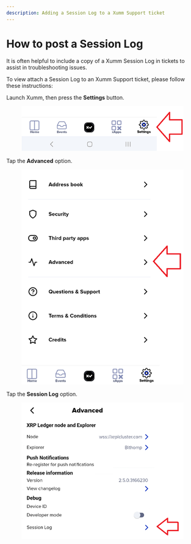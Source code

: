 ```yaml
---
description: Adding a Session Log to a Xumm Support ticket
---
```


# How to post a Session Log

It is often helpful to include a copy of a Xumm Session Log in tickets to assist in troubleshooting issues.

To view attach a Session Log to an Xumm Support ticket, please follow these instructions:

Launch Xumm, then press the **Settings** button.&#x20;

<figure><img src="../../.gitbook/assets/Settings button.png" alt=""><figcaption></figcaption></figure>

Tap the **Advanced** option.

<figure><img src="../../.gitbook/assets/Advanced button.png" alt=""><figcaption></figcaption></figure>

Tap the **Session Log** option.

<figure><img src="../../.gitbook/assets/Session log option.png" alt=""><figcaption></figcaption></figure>
